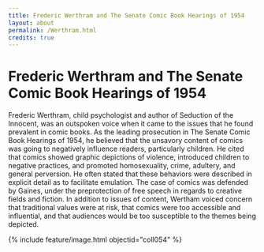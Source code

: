 ```yaml
---
title: Frederic Werthram and The Senate Comic Book Hearings of 1954
layout: about
permalink: /Werthram.html
credits: true
---
```

# Frederic Werthram and The Senate Comic Book Hearings of 1954

Frederic Werthram, child psychologist and author of Seduction of the Innocent, was an outspoken voice when it came to the issues that he found prevalent in comic books. As the leading prosecution in The Senate Comic Book Hearings of 1954, he believed that the unsavory content of comics was going to negatively influence readers, particularly children. He cited that comics showed graphic depictions of violence, introduced children to negative practices, and promoted homosexuality, crime, adultery, and general perversion. He often stated that these behaviors were described in explicit detail as to facilitate emulation. The case of comics was defended by Gaines, under the preprotection of free speech in regards to creative fields and fiction. In addition to issues of content, Wertham voiced concern that traditional values were at risk, that comics were too accessible and influential, and that audiences would be too susceptible to the themes being depicted.

{% include feature/image.html objectid="coll054" %}

